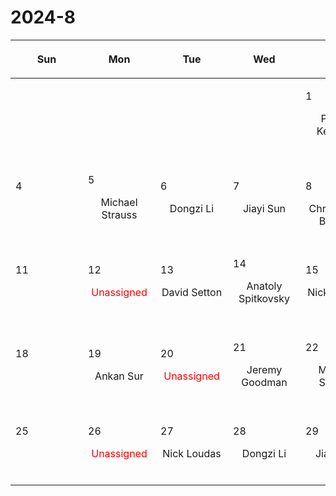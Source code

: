# 2024-8

|<div style='max-width:100px;width:100px'><p>Sun</p></div>|<div style='max-width:100px;width:100px'><p>Mon</p></div>|<div style='max-width:100px;width:100px'><p>Tue</p></div>|<div style='max-width:100px;width:100px'><p>Wed</p></div>|<div style='max-width:100px;width:100px'><p>Thu</p></div>|<div style='max-width:100px;width:100px'><p>Fri</p></div>|<div style='max-width:100px;width:100px'><p>Sat</p></div>|
|:-:|:-:|:-:|:-:|:-:|:-:|:-:|
|<p><br/><br/></p> |<p><br/><br/></p> |<p><br/><br/></p> |<p><br/><br/></p> |<p align='left'>1</p><p>Philipp Kempski<br/><br/></p>|<p align='left'>2</p><p>Rajsekhar<br/> Mohapatra</p>|<p align='left'>3</p><p><br/><br/></p>|
|<p align='left'>4</p><p><br/><br/></p>|<p align='left'>5</p><p>Michael Strauss<br/><br/></p>|<p align='left'>6</p><p>Dongzi Li<br/><br/></p>|<p align='left'>7</p><p>Jiayi Sun<br/><br/></p>|<p align='left'>8</p><p>Christopher<br/> Bambic</p>|<p align='left'>9</p><p>Siddhartha<br/> Gupta</p>|<p align='left'>10</p><p><br/><br/></p>|
|<p align='left'>11</p><p><br/><br/></p>|<p align='left'>12</p><p><span style='color:red'>Unassigned</span><br/><br/></p>|<p align='left'>13</p><p>David Setton<br/><br/></p>|<p align='left'>14</p><p>Anatoly Spitkovsky<br/><br/></p>|<p align='left'>15</p><p>Nick Loudas<br/><br/></p>|<p align='left'>16</p><p>Sanghyuk<br/> Moon</p>|<p align='left'>17</p><p><br/><br/></p>|
|<p align='left'>18</p><p><br/><br/></p>|<p align='left'>19</p><p>Ankan Sur<br/><br/></p>|<p align='left'>20</p><p><span style='color:red'>Unassigned</span><br/><br/></p>|<p align='left'>21</p><p>Jeremy Goodman<br/><br/></p>|<p align='left'>22</p><p>Michael Strauss<br/><br/></p>|<p align='left'>23</p><p>Philipp Kempski<br/><br/></p>|<p align='left'>24</p><p><br/><br/></p>|
|<p align='left'>25</p><p><br/><br/></p>|<p align='left'>26</p><p><span style='color:red'>Unassigned</span><br/><br/></p>|<p align='left'>27</p><p>Nick Loudas<br/><br/></p>|<p align='left'>28</p><p>Dongzi Li<br/><br/></p>|<p align='left'>29</p><p>Jiayi Sun<br/><br/></p>|<p align='left'>30</p><p>Christian<br/> Jespersen</p>|<p align='left'>31</p><p><br/><br/></p>|
